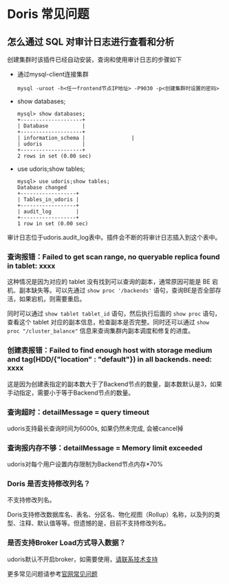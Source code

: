 # Doris 常见问题

## 怎么通过 SQL 对审计日志进行查看和分析

创建集群时该插件已经自动安装，查询和使用审计日志的步骤如下

- 通过mysql-client连接集群

  ```shell
  mysql -uroot -h<任一frontend节点IP地址> -P9030 -p<创建集群时设置的密码>
  ```

- show databases;

  ```shell
  mysql> show databases;
  +--------------------+
  | Database           |
  +--------------------+
  | information_schema |               |
  | udoris             |
  +--------------------+
  2 rows in set (0.00 sec)
  ```

- use udoris;show tables;

  ```shell
  mysql> use udoris;show tables;
  Database changed
  +------------------+
  | Tables_in_udoris |
  +------------------+
  | audit_log        |
  +------------------+
  1 row in set (0.00 sec)
  
  ```

审计日志位于udoris.audit_log表中。插件会不断的将审计日志插入到这个表中。

### 查询报错：Failed to get scan range, no queryable replica found in tablet: xxxx

这种情况是因为对应的 tablet 没有找到可以查询的副本，通常原因可能是 BE 宕机、副本缺失等。可以先通过 `show proc '/backends'` 语句，查询BE是否全部存活，如果宕机，则需要重启。

同时可以通过 `show tablet tablet_id` 语句，然后执行后面的 `show proc` 语句，查看这个 tablet 对应的副本信息，检查副本是否完整。同时还可以通过 `show proc "/cluster_balance"` 信息来查询集群内副本调度和修复的进度。

### 创建表报错：Failed to find enough host with storage medium and tag(HDD/{"location" : "default"}) in all backends. need: xxxx

这是因为创建表指定的副本数大于了Backend节点的数量，副本数默认是3，如果手动指定，需要小于等于Backend节点的数量。

### 查询超时：detailMessage = query timeout

udoris支持最长查询时间为6000s, 如果仍然未完成, 会被cancel掉

### 查询报内存不够：detailMessage = Memory limit exceeded

udoris对每个用户设置内存限制为Backend节点内存*70%

### Doris 是否支持修改列名？

不支持修改列名。

Doris支持修改数据库名、表名、分区名、物化视图（Rollup）名称，以及列的类型、注释、默认值等等。但遗憾的是，目前不支持修改列名。

### 是否支持Broker Load方式导入数据？

udoris默认不开启broker，如需要使用，[请联系技术支持](https://spt.ucloud.cn/)



更多常见问题请参考[官网常见问题](https://doris.apache.org/docs/faq/data-faq)

